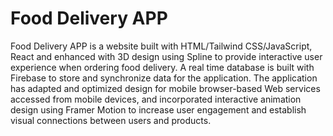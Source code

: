 # Food Delivery APP
 Food Delivery APP is a website built with HTML/Tailwind CSS/JavaScript, React and enhanced with 3D design using Spline to provide interactive user experience when ordering food delivery. A real time database is built with Firebase to store and synchronize data for the application. The application has adapted and optimized design for mobile browser-based Web services accessed from mobile devices, and incorporated interactive animation design using Framer Motion to increase user engagement and establish visual connections between users and products. 
